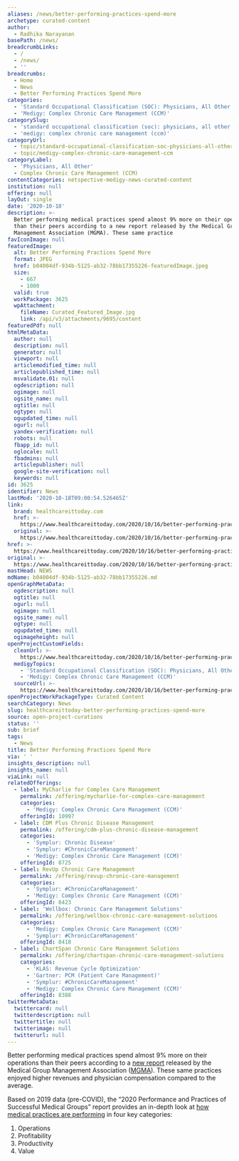 ```yaml
---
aliases: /news/better-performing-practices-spend-more
archetype: curated-content
author:
  - Radhika Narayanan
basePath: /news/
breadcrumbLinks:
  - /
  - /news/
  - ''
breadcrumbs:
  - Home
  - News
  - Better Performing Practices Spend More
categories:
  - 'Standard Occupational Classification (SOC): Physicians, All Other'
  - 'Medigy: Complex Chronic Care Management (CCM)'
categorySlug:
  - 'standard occupational classification (soc): physicians, all other'
  - 'medigy: complex chronic care management (ccm)'
categoryUrl:
  - topic/standard-occupational-classification-soc-physicians-all-other
  - topic/medigy-complex-chronic-care-management-ccm
categoryLabel:
  - 'Physicians, All Other'
  - Complex Chronic Care Management (CCM)
contentCategories: netspective-medigy-news-curated-content
institution: null
offering: null
layOut: single
date: '2020-10-18'
description: >-
  Better performing medical practices spend almost 9% more on their operations
  than their peers according to a new report released by the Medical Group
  Management Association (MGMA). These same practice
favIconImage: null
featuredImage:
  alt: Better Performing Practices Spend More
  format: JPEG
  href: b04004df-934b-5125-ab32-78bb17355226-featuredImage.jpeg
  size:
    - 667
    - 1000
  valid: true
  workPackage: 3625
  wpAttachment:
    fileName: Curated_Featured_Image.jpg
    link: /api/v3/attachments/9695/content
featuredPdf: null
htmlMetaData:
  author: null
  description: null
  generator: null
  viewport: null
  articlemodified_time: null
  articlepublished_time: null
  msvalidate.01: null
  ogdescription: null
  ogimage: null
  ogsite_name: null
  ogtitle: null
  ogtype: null
  ogupdated_time: null
  ogurl: null
  yandex-verification: null
  robots: null
  fbapp_id: null
  oglocale: null
  fbadmins: null
  articlepublisher: null
  google-site-verification: null
  keywords: null
id: 3625
identifier: News
lastMod: '2020-10-18T09:00:54.526465Z'
link:
  brand: healthcareittoday.com
  href: >-
    https://www.healthcareittoday.com/2020/10/16/better-performing-practices-spend-more/
  original: >-
    https://www.healthcareittoday.com/2020/10/16/better-performing-practices-spend-more/
href: >-
  https://www.healthcareittoday.com/2020/10/16/better-performing-practices-spend-more/
original: >-
  https://www.healthcareittoday.com/2020/10/16/better-performing-practices-spend-more/
mastHead: NEWS
mdName: b04004df-934b-5125-ab32-78bb17355226.md
openGraphMetaData:
  ogdescription: null
  ogtitle: null
  ogurl: null
  ogimage: null
  ogsite_name: null
  ogtype: null
  ogupdated_time: null
  ogimageheight: null
openProjectCustomFields:
  cleanUrl: >-
    https://www.healthcareittoday.com/2020/10/16/better-performing-practices-spend-more/
  medigyTopics:
    - 'Standard Occupational Classification (SOC): Physicians, All Other'
    - 'Medigy: Complex Chronic Care Management (CCM)'
  sourceUrl: >-
    https://www.healthcareittoday.com/2020/10/16/better-performing-practices-spend-more/
openProjectWorkPackageType: Curated Content
searchCategory: News
slug: healthcareittoday-better-performing-practices-spend-more
source: open-project-curations
status: ''
sub: brief
tags:
  - News
title: Better Performing Practices Spend More
via: ' '
insights_description: null
insights_name: null
viaLink: null
relatedOfferings:
  - label: MyCharlie for Complex Care Management
    permalink: /offering/mycharlie-for-complex-care-management
    categories:
      - 'Medigy: Complex Chronic Care Management (CCM)'
    offeringId: 10997
  - label: CDM Plus Chronic Disease Management
    permalink: /offering/cdm-plus-chronic-disease-management
    categories:
      - 'Symplur: Chronic Disease'
      - 'Symplur: #ChronicCareManagement'
      - 'Medigy: Complex Chronic Care Management (CCM)'
    offeringId: 8725
  - label: RevUp Chronic Care Management
    permalink: /offering/revup-chronic-care-management
    categories:
      - 'Symplur: #ChronicCareManagement'
      - 'Medigy: Complex Chronic Care Management (CCM)'
    offeringId: 8423
  - label: 'Wellbox: Chronic Care Management Solutions'
    permalink: /offering/wellbox-chronic-care-management-solutions
    categories:
      - 'Medigy: Complex Chronic Care Management (CCM)'
      - 'Symplur: #ChronicCareManagement'
    offeringId: 8418
  - label: ChartSpan Chronic Care Management Solutions
    permalink: /offering/chartspan-chronic-care-management-solutions
    categories:
      - 'KLAS: Revenue Cycle Optimization'
      - 'Gartner: PCM (Patient Care Management)'
      - 'Symplur: #ChronicCareManagement'
      - 'Medigy: Complex Chronic Care Management (CCM)'
    offeringId: 8388
twitterMetaData:
  twittercard: null
  twitterdescription: null
  twittertitle: null
  twitterimage: null
  twitterurl: null
---
```

<p>Better performing medical practices spend almost 9% more on their operations than their peers according to a <a href="https://www.mgma.com/data/landing-pages/2020-mgma-better-performers-data-report-performan">new report</a> released by the Medical Group Management Association (<a href="https://www.mgma.com/">MGMA</a>). These same practices enjoyed higher revenues and physician compensation compared to the average.</p><p>Based on 2019 data (pre-COVID), the “2020 Performance and Practices of Successful Medical Groups” report provides an in-depth look at <a href="https://www.mgma.com/data/benchmarking-data/better-performers">how medical practices are performing</a> in four key categories:</p><ol><li>Operations</li><li>Profitability</li><li>Productivity</li><li>Value<br>&nbsp;</li></ol>